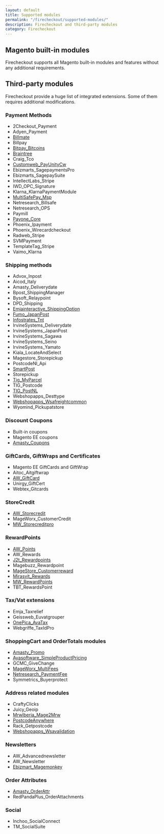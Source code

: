 ```yaml
---
layout: default
title: Supported modules
permalink: "/firecheckout/supported-modules/"
description: Firecheckout and third-party modules
category: Firecheckout
---
```


## Magento built-in modules

Firecheckout supports all Magento built-in modules and features without any
additional requirements.

## Third-party modules

Firecheckout provide a huge list of integrated extensions. Some of them requires
additional modifications.

### Payment Methods

- 2Checkout_Payment
- Adyen_Payment
- [Billmate](/firecheckout/supported-modules/billmate/)
- Billpay
- [Bitpay_Bitcoins](/firecheckout/supported-modules/bitpay-bitcoins/)
- [Braintree](/firecheckout/supported-modules/braintree/)
- Craig_Tco
- [Customweb_PayUnityCw](/firecheckout/supported-modules/customweb-payunitycw/)
- Ebizmarts_SagepaymentsPro
- Ebizmarts_SagepaySuite
- IntellectLabs_Stripe
- IWD_OPC_Signature
- Klarna_KlarnaPaymentModule
- [MultiSafePay_Msp](/firecheckout/supported-modules/multisafepay-msp/)
- Netresearch_Billsafe
- Netresearch_OPS
- Paymill
- [Payone_Core](/firecheckout/supported-modules/payone-core/)
- Phoenix_Ipayment
- Phoenix_Wirecardcheckout
- Radweb_Stripe
- SVMPayment
- TemplateTag_Stripe
- Vaimo_Klarna

### Shipping methods

- Advox_Inpost
- Aicod_Italy
- Amasty_Deliverydate
- Bpost_ShippingManager
- Bysoft_Relaypoint
- DPD_Shipping
- [Emjainteractive_ShippingOption](/firecheckout/supported-modules/emjainteractive-shippingoption/)
- [Fumo_JapanPost](/firecheckout/supported-modules/fumo-japanpost/)
- [Infostrates_Tnt](/firecheckout/supported-modules/infostrates-tnt/)
- IrvineSystems_Deliverydate
- IrvineSystems_JapanPost
- IrvineSystems_Sagawa
- IrvineSystems_Seino
- IrvineSystems_Yamato
- Kiala_LocateAndSelect
- Magestore_Storepickup
- PostcodeNl_Api
- [SmartPost](/firecheckout/supported-modules/smartpost/)
- Storepickup
- [Tig_MyParcel](/firecheckout/supported-modules/tig-myparcel/)
- TIG_Postcode
- [TIG_PostNL](/firecheckout/supported-modules/tig-postnl/)
- Webshopapps_Desttype
- [Webshopapps_Wsafreightcommon](/firecheckout/supported-modules/webshopapps-wsafreightcommon/)
- Wyomind_Pickupatstore

### Discount Coupons

- Built-in coupons
- Magento EE coupons
- [Amasty_Coupons](/firecheckout/supported-modules/amasty-coupons/)

### GiftCards, GiftWraps and Certificates

- Magento EE GiftCards and GiftWrap
- Aitoc_Aitgiftwrap
- [AW_GiftCard](/firecheckout/supported-modules/aw-giftcard/)
- Unirgy_GiftCert
- Webtex_Gitcards

### StoreCredit

- [AW_Storecredit](/firecheckout/supported-modules/aw-storecredit/)
- MageWorx_CustomerCredit
- [MW_Storecreditpro](/firecheckout/supported-modules/mw-storecreditpro/)

### RewardPoints

- [AW_Points](/firecheckout/supported-modules/aw-points/)
- AW_Rewards
- [J2t_Rewardpoints](/firecheckout/supported-modules/j2t-rewardpoints/)
- Magebuzz_Rewardpoint
- [MageStore_Customerreward](/firecheckout/supported-modules/magestore-customerreward/)
- [Mirasvit_Rewards](/firecheckout/supported-modules/mirasvit-rewards/)
- [MW_RewardPoints](/firecheckout/supported-modules/mw-rewardpoints/)
- TBT_RewardsPoint

### Tax/Vat extensions

- Emja_Taxrelief
- Geissweb_Euvatgrouper
- [OnePica_AvaTax](onepica-avatax/)
- Webgriffe_TaxIdPro

### ShoppingCart and OrderTotals modules

- [Amasty_Promo](/firecheckout/supported-modules/amasty-promo/)
- [Ayasoftware_SimpleProductPricing](/firecheckout/supported-modules/ayasoftware-simpleproductpricing/)
- GCMC_GiveChange
- [MageWorx_MultiFees](/firecheckout/supported-modules/mageworx-multifees/)
- [Netresearch_PaymentFee](/firecheckout/supported-modules/netresearch-paymentfee/)
- Symmetrics_Buyerprotect

### Address related modules

- CraftyClicks
- Juicy_Geoip
- [MrwIberia_Mage2Mrw](/firecheckout/supported-modules/mrwiberia-mage2mrw/)
- [PostcodeAnywhere](/firecheckout/supported-modules/postcode-anywhere/)
- Rack_Getpostcode
- [Webshopapps_Wsavalidation](webshopapps-wsavalidation)

### Newsletters

- AW_Advancednewsletter
- AW_Newsletter
- [Ebizmart_Magemonkey](/firecheckout/supported-modules/ebizmarts-magemonkey/)

### Order Attributes

- [Amasty_OrderAttr](/firecheckout/supported-modules/amasty-orderattr/)
- RedPandaPlus_OrderAttachments

### Social

- Inchoo_SocialConnect
- TM_SocialSuite
